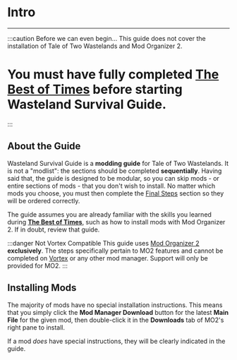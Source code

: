 # Intro

---

:::caution Before we can even begin...
This guide does not cover the installation of Tale of Two Wastelands and Mod Organizer 2.

# You must have fully completed [**The Best of Times**](https://thebestoftimes.moddinglinked.com/) before starting Wasteland Survival Guide.

:::

## About the Guide

Wasteland Survival Guide is a **modding guide** for Tale of Two Wastelands. It is not a "modlist": the sections should be completed **sequentially**. Having said that, the guide is designed to be modular, so you can skip mods - or entire sections of mods - that you don't wish to install. No matter which mods you choose, you must then complete the [Final Steps](finish) section so they will be ordered correctly.

The guide assumes you are already familiar with the skills you learned during [**The Best of Times**](https://thebestoftimes.moddinglinked.com/), such as how to install mods with Mod Organizer 2. If in doubt, review that guide.

:::danger Not Vortex Compatible
This guide uses [Mod Organizer 2](https://www.nexusmods.com/skyrimspecialedition/mods/6194) **exclusively**. The steps specifically pertain to MO2 features and cannot be completed on [Vortex](tools-avoid#vortex) or any other mod manager. Support will only be provided for MO2.
:::

## Installing Mods

The majority of mods have no special installation instructions. This means that you simply click the **Mod Manager Download** button for the latest **Main File** for the given mod, then double-click it in the **Downloads** tab of MO2's right pane to install.

If a mod _does_ have special instructions, they will be clearly indicated in the guide.
